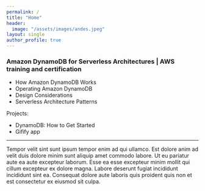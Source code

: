 ```yaml
---
permalink: /
title: "Home"
header:
  image: "/assets/images/andes.jpeg"
layout: single
author_profile: true
---
```


### Amazon DynamoDB for Serverless Architectures | AWS training and certification 
- How Amazon DynamoDB Works
- Operating Amazon DynamoDB
- Design Considerations
- Serverless Architecture Patterns

Projects:
- DynamoDB: How to Get Started 
- Gifify app

----------------------------------------
Tempor velit sint sunt ipsum tempor enim ad qui ullamco. Est dolore anim ad velit duis dolore minim sunt aliquip amet commodo labore. Ut eu pariatur aute ea aute excepteur laborum. Esse ea esse excepteur minim mollit qui cillum excepteur ex dolore magna. Labore deserunt fugiat incididunt incididunt sint ea. Consequat dolore aute laboris quis proident quis non et est consectetur ex eiusmod sit culpa.



